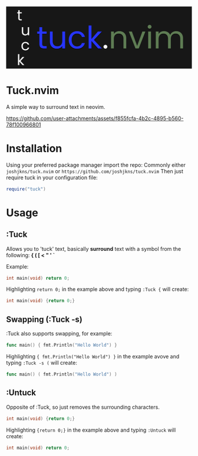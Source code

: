 ![banner](banner.png)

# Tuck.nvim
A simple way to surround text in neovim.

https://github.com/user-attachments/assets/f855fcfa-4b2c-4895-b560-78f100966801

# Installation
Using your preferred package manager import the repo:
Commonly either `joshjkns/tuck.nvim` or `https://github.com/joshjkns/tuck.nvim`
Then just require tuck in your configuration file:
```lua
require("tuck")
```

# Usage

## :Tuck 
Allows you to 'tuck' text, basically **surround** text with a symbol from the following: **{ ( [ < " ' `**

Example:

```C
int main(void) return 0;
```

Highlighting `return 0;` in the example above and typing `:Tuck {` will create:

```C 
int main(void) {return 0;}
```

## Swapping (:Tuck -s)
:Tuck also supports swapping, for example:

```go
func main() { fmt.Println("Hello World") }
```

Highlighting `{ fmt.Println("Hello World") }` in the example avove and typing `:Tuck -s (` will create:

```go
func main() ( fmt.Println("Hello World") )
```

## :Untuck
Opposite of :Tuck, so just removes the surrounding characters.

```C 
int main(void) {return 0;}
```

Highlighting `{return 0;}` in the example above and typing `:Untuck` will create:


```C 
int main(void) return 0;
```


